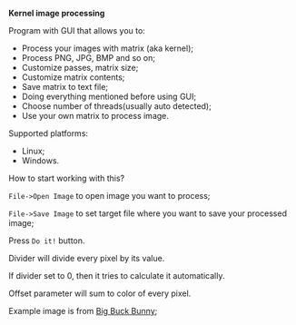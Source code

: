 ﻿**Kernel image processing**

Program with GUI that allows you to: 
* Process your images with matrix (aka kernel);
* Process PNG, JPG, BMP and so on;
* Customize passes, matrix size;
* Customize matrix contents;
* Save matrix to text file;
* Doing everything mentioned before using GUI;
* Choose number of threads(usually auto detected);
* Use your own matrix to process image.

Supported platforms: 
* Linux;
* Windows.

How to start working with this? 

`File->Open Image` to open image you want to process; 

`File->Save Image` to set target file where you want to save your processed image; 

Press `Do it!` button. 

Divider will divide every pixel by its value. 

If divider set to 0, then it tries to calculate it automatically. 

Offset parameter will sum to color of every pixel. 


Example image is from [Big Buck Bunny](https://peach.blender.org/); 
